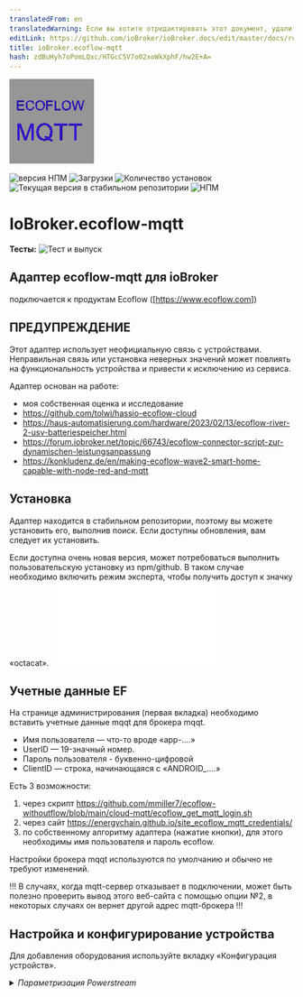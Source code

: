 ```yaml
---
translatedFrom: en
translatedWarning: Если вы хотите отредактировать этот документ, удалите поле «translationFrom», в противном случае этот документ будет снова автоматически переведен
editLink: https://github.com/ioBroker/ioBroker.docs/edit/master/docs/ru/adapterref/iobroker.ecoflow-mqtt/README.md
title: ioBroker.ecoflow-mqtt
hash: zdBuHyh7oPomLQxc/HTGcC5V7o02xoWkXphF/hw2E+A=
---
```

![Логотип](../../../en/adapterref/iobroker.ecoflow-mqtt/admin/ecoflow-mqtt.png)

![версия НПМ](https://img.shields.io/npm/v/iobroker.ecoflow-mqtt.svg)
![Загрузки](https://img.shields.io/npm/dm/iobroker.ecoflow-mqtt.svg)
![Количество установок](https://iobroker.live/badges/ecoflow-mqtt-installed.svg)
![Текущая версия в стабильном репозитории](https://iobroker.live/badges/ecoflow-mqtt-stable.svg)
![НПМ](https://nodei.co/npm/iobroker.ecoflow-mqtt.png?downloads=true)

# IoBroker.ecoflow-mqtt
**Тесты:** ![Тест и выпуск](https://github.com/foxthefox/ioBroker.ecoflow-mqtt/workflows/Test%20and%20Release/badge.svg)

## Адаптер ecoflow-mqtt для ioBroker
подключается к продуктам Ecoflow ([https://www.ecoflow.com])

## ПРЕДУПРЕЖДЕНИЕ
Этот адаптер использует неофициальную связь с устройствами.
Неправильная связь или установка неверных значений может повлиять на функциональность устройства и привести к исключению из сервиса.

Адаптер основан на работе:

* моя собственная оценка и исследование
* https://github.com/tolwi/hassio-ecoflow-cloud
* https://haus-automatisierung.com/hardware/2023/02/13/ecoflow-river-2-usv-batteriespeicher.html
* https://forum.iobroker.net/topic/66743/ecoflow-connector-script-zur-dynamischen-leistungsanpassung
* https://konkludenz.de/en/making-ecoflow-wave2-smart-home-capable-with-node-red-and-mqtt

## Установка
Адаптер находится в стабильном репозитории, поэтому вы можете установить его, выполнив поиск.
Если доступны обновления, вам следует их установить.

Если доступна очень новая версия, может потребоваться выполнить пользовательскую установку из npm/github.
В таком случае необходимо включить режим эксперта, чтобы получить доступ к значку «octacat».
![еще немного подробностей](../../../en/adapterref/iobroker.ecoflow-mqtt/doc/en/installation.md)

## Учетные данные EF
На странице администрирования (первая вкладка) необходимо вставить учетные данные mqqt для брокера mqqt.

* Имя пользователя — что-то вроде «app-....»
* UserID — 19-значный номер.
* Пароль пользователя - буквенно-цифровой
* ClientID — строка, начинающаяся с «ANDROID_....»

Есть 3 возможности:

1. через скрипт https://github.com/mmiller7/ecoflow-withoutflow/blob/main/cloud-mqtt/ecoflow_get_mqtt_login.sh
2. через сайт https://energychain.github.io/site_ecoflow_mqtt_credentials/
3. по собственному алгоритму адаптера (нажатие кнопки), для этого необходимы имя пользователя и пароль ecoflow.

Настройки брокера mqqt используются по умолчанию и обычно не требуют изменений.

!!! В случаях, когда mqtt-сервер отказывает в подключении, может быть полезно проверить вывод этого веб-сайта с помощью опции №2, в некоторых случаях он вернет другой адрес mqtt-брокера !!!

## Настройка и конфигурирование устройства
Для добавления оборудования используйте вкладку «Конфигурация устройств».

<details><summary><i>Параметризация Powerstream</i></summary><p>

* добавить новую строку
* установите deviceID Powerstream, как показано в приложении, например «HW51....»
* дайте ему имя
* выберите версию (600 Вт или 800 Вт)

</p></подробности>

<details><summary><i>Параметризация электростанции</i></summary><p>

* добавить новую строку
* установите deviceID Powerstation, как показано в приложении, строка зависит от типа устройства
* дайте ему имя
* выберите тип устройства
* если подключен дополнительный аккумулятор, проверьте номер порта, к которому он подключен

</p></подробности>

<details><summary><i>Параметризация умной розетки</i></summary><p>

* добавить новую строку
* установите идентификатор устройства Smart Plug, как показано в приложении, например «HW52....»
* дайте ему имя
* установите тип на "plug"

</p></подробности>

<details><summary><i>Параметризация Шелли</i></summary><p>

* добавить новую строку
* установите идентификатор устройства Shelly, как показано в приложении. Обратите внимание, что идентификатор отличается от самого устройства Shelly.
* дайте ему имя
* установите тип на "Shelly3EM"

</p></подробности>

<details><summary><i>Параметризация генератора</i></summary><p>

* добавить новую строку
* установите deviceID генератора, как показано в приложении, например «DGEB....»
* дайте ему имя
* установите тип "Генератор"

</p></подробности>

<details><summary><i>Параметризация панели «Умный дом»</i></summary><p>

* добавить новую строку
* установите deviceID генератора, как показано в приложении, например «SP10....»
* дайте ему имя
* установите тип на "SHP" или "SHP2"

</p></подробности>

<details><summary><i>Параметризация комплекта питания и концентратора</i></summary><p>

* добавить новую строку
* установите deviceID комплекта питания, как показано в приложении, например «M10....»
* дайте ему имя
* установите тип на «Power Kit BP2000» или «Power Kit BP5000»
* если подключен второй или третий аккумулятор, то отметьте его как slave1 или slave2

</p></подробности>

<details><summary><i>Параметризация подгонки Power Ocean DC</i></summary><p>

* добавить новую строку
* установите deviceID генератора, как показано в приложении, например «HJ31....»
* дайте ему имя
* установите тип "Power Ocean"
* если подключен второй или третий аккумулятор, то отметьте его как slave1 или slave2

</p></подробности>

<details><summary><i>Параметризация волны</i></summary><p>

* добавить новую строку
* установите идентификатор устройства Smart Plug, как показано в приложении, например, «KT21ZCH...»
* дайте ему имя
* установите тип на "Wave2"

</p></подробности>

<details><summary><i>Параметризация ледника</i></summary><p>

* добавить новую строку
* установите идентификатор устройства Smart Plug, как показано в приложении, например, «BX11ZCB...»
* дайте ему имя
* установите тип "Ледник"

</p></подробности>

<details><summary><i>Параметризация генератора</i></summary><p>

* добавить новую строку
* установите идентификатор устройства Smart Plug, как показано в приложении, например, «F371ZE...»
* дайте ему имя
* установите тип "Генератор 800 Вт"

</p></подробности>

Используйте вкладку «Homeassistant» для настройки MQTT-подключения к HA

<details><summary><i>Параметризация соединителя Homeassistant</i></summary><p>

* включить услугу
* установка пользовательских настроек MQTT Broker HA
* установите параметр подключения MQTT Broker HA
* выберите настройки отладки, если необходимо

Модификация на стороне HA:

* Адаптер использует функцию обнаружения в HA, настройка точек данных в HA не требуется.
* Дополнение MQTT ...

</p></подробности>

## Обновление адаптера
Обычно достаточно установить следующую версию поверх старой. В некоторых случаях (например, 1.0.0) может потребоваться стереть все дерево объектов.
Если изменяются значения, связанные с точками данных, например, мин или макс диапазона, вам необходимо:

- остановить адаптер
- удалил соответствующие точки данных
- запустить адаптер

После этого новые диапазоны будут приняты.

## Функции адаптера ioBroker
* указанные устройства подключаются к адаптеру через mqtt
* адаптер фильтрует входящие сообщения устройств. Только измененные значения сохраняются внутри
* если приложение предотвращает регулировку при определенных условиях, когда это становится известно, оно воспроизводится (например, предотвращается включение инвертора при заряде батареи ниже минимального уровня, вы можете увидеть предупреждение в журнале)
* не все известно, поэтому интерпретация информации о статусе может быть неточной, это в основном отмечено конечным знаком «?»

### Замечания по обновлению настройки точек данных (мин, макс, единица измерения, ....)
Если в новой версии адаптера изменены настройки точки данных (например, имя, единица измерения, максимальное значение), то изменения не вступят в силу, пока вы:

- остановить экземпляр адаптера
- удалить соответствующую точку данных или всю структуру объекта экземпляра адаптера
- запустить экземпляр адаптера

Во время запуска точки данных создаются, но не изменяются, если они существуют.

### Примечания к предупреждениям/ошибкам
Некоторые события в адаптере помечены как предупреждение или ошибка, чтобы появиться в журнале, когда уровень журнала находится в информационном режиме. Это не обязательно сбой или индикатор неработающего адаптера, это скорее признак непредвиденного поведения. Причина может быть не в самом адаптере, но внимание установлено.

## HA-коннектор/шлюз
* Функция обнаружения MQTT в HA обеспечивает элегантный способ обмена информацией
* Функция обнаружения MQTT не может быть активирована, если брокер MQTT уже запущен в HA, ее необходимо включить во время перенастройки службы MQTT
* при каждом запуске адаптера iobroker все объекты обнаружения передаются в HA (даже если они должны сохраняться в HA)
* Адаптер iobroker фильтрует входящие сообщения устройств. Только измененные значения сохраняются внутри и передаются в HA.
* если значение не установлено при обновлении данных устройства, оно будет отображаться как неизвестное в HA
* если устройство доступно, то доступность будет отображена в подключении устройства, это наследуется «подустройствами» (недоступность обрабатывается таким же образом)

[некоторые_подсказки_для HA](./doc/en/IOB_HA/navi.md)

### Аннотации к функционалу
* Из-за асинхронности обновления информации и передачи команд иногда могут быть видны состояния гонки. Так что переключатель получает команду и его переключение вперед и назад, прежде чем он останется, можно наблюдать.
* перезапуск HA может быть неправильно распознан в iobroker, поэтому требуется ручной перезапуск адаптера (WIP)

## Реализованные устройства и структуры с точками данных
некоторые пояснения к данным устройства

* число -> точка данных с числовым значением
* уровень -> регулируемая точка данных с числовым значением, иногда также выборки, имеющие числовое представление
* переключатель -> регулируемая точка данных логическое значение
* диагностика -> булевы или многосостоянные точки данных, преобразованные в текст
* строка -> точка данных только в виде текста
* массив -> точка данных с массивом
* преобразование значения в текст может использовать непроверенный текст (отзывы приветствуются), это обозначается знаком «?» в конце текста

### Электростанция
[Ривер Макс](./doc/devices/rivermax.md)

[Ривер Про](./doc/devices/riverpro.md)

[Дельта Мини](./doc/devices/deltamini.md)

[Дельта](./doc/devices/delta.md)

[Дельта Макс](./doc/devices/deltamax.md)

[Дельта Про](./doc/devices/deltapro.md)

[Ривер 2 Макс](./doc/devices/river2max.md)

[Ривер 2 Про](./doc/devices/river2pro.md)

[Дельта 2](./doc/devices/delta2.md)

[Дельта 2 Макс](./doc/devices/delta2max.md)

[Дельта Про Ультра](./doc/devices/deltaproultra.md)

[Дельта Про 3](./doc/devices/deltapro3.md)

### Панель Умного Дома
[Панель Умного Дома](./doc/devices/panel.md)

[Панель Умного Дома 2](./doc/devices/panel2.md)

### Комплект питания и концентратор
[Комплект питания](./doc/devices/powerkit.md)

### Сила Океана
[Океан силы](./doc/devices/powerocean.md)

### Генератор
[Генератор](./doc/devices/generator.md)

Двухтопливный генератор недоступен, может быть реализован при наличии данных.

### Поверстрим
[Powerstream](./doc/devices/pstream600.md)

Также реализована версия на 800 Вт, и единственное отличие — максимальная мощность 800 Вт.
приоритет питания -> 0/false = приоритетное питание от сети; -> 1/true = приоритетное питание от аккумулятора (зарядка)

### Умные розетки
[Умная розетка](./doc/devices/plug.md)

### Устройства Шелли
[Shelly3EM](./doc/devices/shelly3em.md)

### Кондиционер Wave 2
[Волна2](./doc/devices/wave2.md)

Wave недоступен, может быть реализован при наличии данных.

### Ледниковый холодильник
[Ледник](./doc/devices/glacier.md)

### Генератор
[Генератор переменного тока](./doc/devices/alternator.md)

### Неподдерживаемые устройства
Этот раздел создан для отладки. Выберите устройство (delta pro3, delta3, delta3 plus) и введите серийный номер в добавленную строку. Предполагается, что неизвестное устройство использует protobuf. Оно создает сообщения [PROTOBUF unknown] в журнале, они содержат необработанную шестнадцатеричную телеграмму.

## Задача
* проверка забытых граничных условий для команд (запрет cmd или дополнительное значение)
* проверьте команду звукового сигнала, если требуется задний ход
* SlaveBattery DM, outWatts умножение на 10
* больше getCmds для значений SHP

## Отказ от ответственности
Это программное обеспечение с открытым исходным кодом никоим образом не связано и не одобрено компанией Ecoflow.
Использование программного обеспечения осуществляется на ваш собственный риск и усмотрение, и я не несу ответственности за любые потенциальные убытки или проблемы, которые могут возникнуть в результате использования программного обеспечения. Важно знать, что использование этого программного обеспечения с открытым исходным кодом осуществляется без прямой поддержки или гарантий со стороны компании Ecoflow.

## Changelog

### 1.3.0 (npm)
* (foxthefox) correction for PStream energy
* (foxthefox) new DeltaPro 3 implementation
* (foxthefox, radeonorama) enhancements alternator
* (foxthefox) major refactoring
* (foxthefox) new items to PowerOcean and HeatingRod


### 1.2.2 (npm)
* (foxthefox) some documentation for HA users
* (foxthefox) corrections in SHP2 protobuf definition
* (foxthefox) new datapoints in SHP2 ProtoTime, new telegram ProtoTimeStat mapped to ProtoTime
* (foxthefox) corrections to alternator (objects 268,269), power,wifiRssi setting, 
* (foxthefox) DeltaPro mpptTemp, outAmp new max value

### 1.2.1 (npm)
* (foxthefox) corrections for pstream objects, some changed from string to number
* (foxthefox) new SHP time task config values

### 1.2.0 (npm)
* (foxthefox) new values powerocean
* (foxthefox) new values powerstream
* (foxthefox) new values plug
* (foxthefox) enhancements on values for SHP2,DPU,alternator

### 1.1.3 (npm)
* (foxthefox) enhancements to alternator values
* (foxthefox) refactoring of protobuf handling/structure/component data

### 1.1.2 (npm)
* (bh1cqx) handle HA restart #PR193
* (foxthefox) initial state population of BPInfo2/3 to HA
* (foxthefox) jsonConfig enhancements

### 1.1.1 (npm)
* (foxthefox) changed code structure
* (foxthefox) initial state creation of BPInfo2/3 to HA

### 1.1.0 (npm)
* (foxthefox) added a preliminary version of alternator (no cmd, non final state names)
* (foxthefox) added a config possibility for unsupported devices for capturing the transmitted telegrams
* (foxthefox) #168 changed SHP2 masterIncreInfo.gridSta '0': 'Grid volt. not detected', '1': 'Grid OK'
* (foxthefox) #173 DPU added additional battery selection
* (foxthefox) #174 SHP2 added in ProtoTime the wattInfoChWatt, wattInfoAllHallWatt
* (foxthefox) #174 SHP2 added channel values of power and current in loadPower/loadCurrent including the sum of the values
* (foxthefox) #167 DELTA2/2Max pd.dsgPowerAC and pd.dsgPowerDC (type from 'power' to 'energy')

### 1.0.5 (npm)
* (foxthefox) mppt.outWatts 500 -> 600; inverter_heartbeat.invOutputWatts 800 -> 810
* (foxthefox) update of Readme (adapter now in stable)
* (foxthefox) changes for responsive design #160

### 1.0.4 (npm)
* (foxthefox) some more protobuf decoding for power ocean (ev pulse portion)
* (foxthefox) correction for powerkit telegram reception #99
* (foxthefox) corrected/imroved powerkit datapoints

### 1.0.3 (npm)
* (foxthefox) watth16/17/18 upper range 10kWh
* (foxthefox) 'Backup reserve' option added for D2M #137
* (foxthefox) preparations for DeltaPro3 decode

### 1.0.2 (npm)
* (foxthefox) correction of SHP commands (#130)

### 1.0.1 (npm)
* (foxthefox) correction to level commands (not recognized when appendix level.xxx)
* (foxthefox) "this." for timer functions
* (foxthefox) corrected some debug functions
* (foxthefox) min js-controller = 5.0.12

### 1.0.0 (npm) BREAKING
* (foxthefox) correction of state roles (requires deletion of ecoflow objecttree!)
* (foxthefox) deletion of InverterHeartbeat2 of power stream, since latest FW does not deliver this telegram anymore (most likely part of the larger inverter_heartbeat)
* (foxthefox) some multiplication and max settings for SHP and Power Ocean corrected, 


### 0.0.42 (npm)
* (foxthefox) correction SHP command
* (foxthefox) new data point power ocean, range min corrections
* (foxthefox) shelly3em model definition
* (foxthefox) IOB checker corrections

### 0.0.41 (npm)
* (foxthefox) correction in Compare function

### 0.0.40 (npm)
* (foxthefox) IOB checker corrections

### 0.0.39 (npm)
* (foxthefox) update devDeps
* (foxthefox) eslint upgrade and corrections

### 0.0.38 (npm)
* (foxthefox) additional datapoints for power ocean
* (foxthefox) corrections for upper limit on power ocean data points

### 0.0.37 (npm)
* (foxthefox) corrections for HA discovery of PowerOcean/SHP2/PowerKit

### 0.0.36 (npm)
* (foxthefox) correction bmsMaster.cellVol/cellTemp as array for DeltaPro
* (foxthefox) correction for transfer of values derived from protobuf to HA
* (foxthefox) enhanced to device specific logging

### 0.0.35 (npm)
* (foxthefox) unified detail debug settings, device specific debugging (new checkbox in device config)

### 0.0.34 (npm)
* (foxthefox) first implementation for power ocean kit
* (foxthefox) first implementation for smart home panel 2
* (foxthefox) new values watth16/17/18 for powerstream
* (foxthefox) deltapro max values mmpt.inAmp, mpptTemp
* (foxthefox) fixed updates to info.reconnects
* (foxthefox) fixed #90 cfgAcEnabled on river2max
* (foxthefox) logging enhancements

### 0.0.33 (npm)
* (foxthefox) added Power Kit
* (foxthefox) added new object ratedPower as command for powerstream 

### 0.0.32 (npm)
* (foxthefox) added Shelly3EM reporting (cloud to cloud connection to be setup in EF App)

### 0.0.31 (npm)
* (foxthefox) optimization EF MQTT reconnect
* (foxthefox) initial update slave battery to HA
* (foxthefox) online status from latestQuotas
* (foxthefox) adapter config merge all device tabs into one (to overcome the problem that on tablets the last tab is not reachable), size adjustment
* (foxthefox) correction for deltapro at xt60ChgType
* (foxthefox) correction for river2max commands

### 0.0.30 (npm)
* (foxthefox) correction for River2Pro/Max cmd dcChgCurrent
* (foxthefox) correction for Delta2 cmd dcChgCurrent/pv2DcChgCurrent
* (foxthefox) correction for slave battery transfer to HA

### 0.0.29 (npm)
* (foxthefox) new objects for wave2
* (foxthefox) device emulation
* (foxthefox) mppt max value corrections

### 0.0.28 (npm)
* (foxthefox) fix value normalization (DP,wave2,glacier)
* (foxthefox) set actions initially to false to avoid null
* (foxthefox) fix latestQuotas for glacier/wave2
* (foxthefox) enhance logging

### 0.0.27 (npm)
* (foxthefox) fixed issues with additional battery and homeassistant transfer
* (foxthefox) bmsMaster Delta Pro new points (maxVolDiff,mosState,cellSeriesNum,cellNtcNum)
* (foxthefox) fix issue with SHP heartbeat.errorCodes

### 0.0.26 (npm)
* (foxthefox) bmasMaster.amp max = 50
* (foxthefox) corrections SHP

### 0.0.25 (npm)
* (foxthefox) new datapoints for DeltaPro

### 0.0.24 (npm)
* (foxthefox) SHP incomming data processing

### 0.0.23 (npm)
* (foxthefox) correction to latestQuotas (shift from info to action)
* (foxthefox) X_Unknown_15 range max 1000
* (foxthefox) new debug button for devices with protobuf msg

### 0.0.22 (npm)
* (foxthefox) Homeassistant Connector/Gateway
* (foxthefox) added Generator (indication only, no knowledge on commands)
* (foxthefox) added Delta Pro Ultra
* (foxthefox) added Smart Home Panel
* (foxthefox) latestQuotas/getTimeTaskConfig moved from info to action
* (foxthefox) uptime no max boundary
* (foxthefox) several adjustable values which represent a mode or predefined set of settings are now using "states" definition (IOB)
* (foxthefox) changed factor for pd/usb1Watts, usb2Watts, qcUsb1Watts, qcUsb2Watts
* (foxthefox) info for offline/online status with EF cloud
* (foxthefox) correction for protobuf cmds (dataLen)
* (foxthefox) some strings are now diagnostic
* (foxthefox) X_unknown_15/17/34 are now numbers
* (foxthefox) skip telegrams where openBmsIdx=0, bqSysStatReg=0
* (foxthefox) deltapro mppt value changes (inWatts/outWatts max=1600, mult= 0.001)
* (foxthefox) deltapro new values bmsMaster.diffSoc, bmsMaster.packSn


### 0.0.21 (npm)
* (foxthefox) more debug on connection
* (foxthefox) new datapoints for wave2
* (foxthefox) deleted max on duration values
* (foxthefox) moved several datapoints from number/string to arrays (mainly wave2/glacier)
* (foxthefox) moved datapoints from string to arrays (bms*.hwVersion, bms*.hwEdition, bms*.cellVol, bms*.cellTemp, pd.bmsKitState)
* (foxthefox) plug switch "dynWattEnable" which includes plug for dynamic watts of powerstream

### 0.0.20 (npm)
* (foxthefox) first additional integration tests
* (foxthefox) corrections in data model
* (foxthefox) new datapoints for glacier
* (foxthefox) new button in config for 'debug quotas' (retrieving data for all JSON-devices and displaying it)

### 0.0.19 (npm)
* (foxthefox) better error handling of incomplete messages from pstream
* (foxthefox) added indication of time tasks
* (foxthefox) cleanup pstream/plugs creation (both are protobuf)
* (foxthefox) further refactoring of code -> devices must be again defined !
* (foxthefox) differentiation between actual energy values and historical
* (foxthefox) getAllTaskCfg for powerstations in structure info
* (foxthefox) initial lastQuotas after adapter start for powerstream and plug
* (foxthefox) interpreted unknown values have now clear names
* (foxthefox) cyclic latestQuotas call instead of forced disconnect and reconnect (reconnects value only for checking, if stays with 0/null adapter has still mqtt telegrams)
* (foxthefox) new data points for deltamax
* (foxthefox) corrected pstream value changes to 0 (numbers), pdata must be omitted

### 0.0.18 (npm)
* (foxthefox) correction of wrong version number io io-package.json

### 0.0.17
* (foxthefox) added ems objects for River2Pro
* (foxthefox) more logging to pstream decode
* (foxthefox) spelling correction for latestQuotas 

### 0.0.16
* (foxthefox) correction for array of devices, cause of "loosing" power stations

### 0.0.15
* (foxthefox) new implementation of Wave 2 Air conditioner
* (foxthefox) new implementation of Glacier refrigerator
* (foxthefox) correction of factors for delta2/delta2max/river2pro/river2max (mppt.?Vol, mppt.?Amp, mppt.?Watts)
* (foxthefox) some shifting from string to diagnostics
* (foxthefox) some updates to max values
* (foxthefox) delta2/delta2max pd.chgPowerAC and pd.chgPowerDC changed from power to energy 
* (foxthefox) correction of plug_heartbeat values, protobuf shifts from snake_case to camelCase

### 0.0.14
* (foxthefox) new implementation of River 2 Pro, River 2 Max, River Pro, River Max
* (foxthefox) new feature get "lastQuotas"
* (foxthefox) recfactoring of protobuf encoding
* (foxthefox) watth5=daily energy plug, watth6=on time plug
* (foxthefox) plug_heartbeat new values unknown16...19

### 0.0.13
* (foxthefox) correction for changing of factors for pstations
* (foxthefox) watth5 for plugs
* (foxthefox) more logging pstream/plug
* (foxthefox) optional detection of no updates from mqtt server -> reconnection

### 0.0.12
* (foxthefox) new command brightness for plugs
* (foxthefox) correction of factors for plugs
* (foxthefox) powerstream bpType with value as texts
* (foxthefox) DELTA 2 factors corrected (mppt.inVol, mppt.inAmp,mppt.carOutAmp, mppt.carOutVol)
* (foxthefox) naming of watth1...8 (except 5)

### 0.0.11
* (foxthefox) correction this.pstreamStatesDict to cope with pstream and plug

### 0.0.10
* (foxthefox) unknown pstream message debug possibility
* (foxthefox) inv.outTemp max=90°C, inverter_heartbeat.pv1/2inputWatts max=600W
* (foxthefox) new function -> smart plugs

### 0.0.9
* (foxthefox) final version of credential creation, at least 6.12.3 for admin required
* (foxthefox) pd.wattsInSum max=4000W, pd.wattsOutSum max=4000W
* (foxthefox) unknwon59 -> batChargingTime, battMin -> batDischargingTime
* (foxthefox) processing multiple messages in one datagram 

### 0.0.8
* (foxthefox) Delta2Max mppt.outVol mult=0.001 instead 0.1
* (foxthefox) handling additional battery for Delta2Max
* (foxthefox) pd.dsgPowerAC -> mult 0.001 Delta2Max
* (foxthefox) pd.chgPowerAC -> mult 0.001 Delta2Max
* (foxthefox) inv.acChgRatedPower -> max 4000W
* (foxthefox) inv.FastChgWatts -> max 2400W
* (foxthefox) chgwatts Delta 2 -> min 50W

### 0.0.7
* (foxthefox) jsonUI wrong attr for additional battery corrected

### 0.0.6
* (foxthefox) device doc
* (foxthefox) cfgDcChgCurrent/pv2DcChgCurrent changed back to start at 4A

### 0.0.5
* (foxthefox) cfgDcChgCurrent/pv2DcChgCurrent again with min=0, seems that there comes 0 at a certein telegram and causing warning
* (foxthefox) energy values (yield per day) for powerstream

### 0.0.4
* (foxthefox) new switch inverter_heartbeat.feedPriority (handling the excessive solar energy when battery is full)

### 0.0.3
* (foxthefox) requirement for admin 6.12.2 -> 6.12.0
* (foxthefox) iverter_heartbeat pv1InputCur, pv2InputCur factor corrected now 0.1
* (foxthefox) ems.chgAmp factor 0.0001 ( seemed too high by factor 10 )
* (foxthefox) bmsMaster.tagChgAmp factor 0.0001 ( seemed too high by factor 10 )
* (foxthefox) delta2max command for cfgDcChgCurrent/pv2DcChgCurrent changed
* (foxthefox) ensuring that commanded bppowerSoc value is always minimum 5% higher than the ems.minDsgSoc, also putting actual minDsgSoc into the command

### 0.0.2
* (foxthefox) pv2DcChgCurrent as level in delta2max
* (foxthefox) *pv2DcChgCurrent with range 4-8 and step 2
* (foxthefox) chgPauseFlag as switch in delta2max

### 0.0.1 (npm)
* (foxthefox) initial release

## License
MIT License

Copyright (c) 2023-2025 foxthefox <foxthefox@wysiwis.net>

Permission is hereby granted, free of charge, to any person obtaining a copy
of this software and associated documentation files (the "Software"), to deal
in the Software without restriction, including without limitation the rights
to use, copy, modify, merge, publish, distribute, sublicense, and/or sell
copies of the Software, and to permit persons to whom the Software is
furnished to do so, subject to the following conditions:

The above copyright notice and this permission notice shall be included in all
copies or substantial portions of the Software.

THE SOFTWARE IS PROVIDED "AS IS", WITHOUT WARRANTY OF ANY KIND, EXPRESS OR
IMPLIED, INCLUDING BUT NOT LIMITED TO THE WARRANTIES OF MERCHANTABILITY,
FITNESS FOR A PARTICULAR PURPOSE AND NONINFRINGEMENT. IN NO EVENT SHALL THE
AUTHORS OR COPYRIGHT HOLDERS BE LIABLE FOR ANY CLAIM, DAMAGES OR OTHER
LIABILITY, WHETHER IN AN ACTION OF CONTRACT, TORT OR OTHERWISE, ARISING FROM,
OUT OF OR IN CONNECTION WITH THE SOFTWARE OR THE USE OR OTHER DEALINGS IN THE
SOFTWARE.
